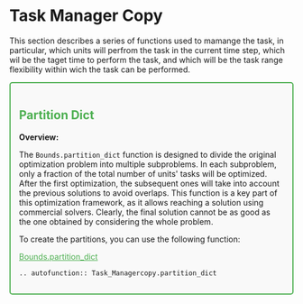 # Task Manager Copy 

This section describes a series of functions used to mamange the task, in particular, which units will perfrom the task in the current time step, which wil be the taget time to perform the task, and which will be the task range flexibility within wich the task can be performed.



<div style="border: 2px solid #4CAF50; padding: 15px; background-color: #f9f9f9; border-radius: 5px;">
  <h2 style="color: #4CAF50;">Partition Dict</h2>
  <p><strong>Overview:</strong></p>
  <p>The <code>Bounds.partition_dict</code> function is designed to divide the original optimization problem into multiple subproblems. In each subproblem, only a fraction of the total number of units' tasks will be optimized. After the first optimization, the subsequent ones will take into account the previous solutions to avoid overlaps. 
  This function is a key part of this optimization framework, as it allows reaching a solution using commercial solvers. Clearly, the final solution cannot be as good as the one obtained by considering the whole problem.</p>
  <p>To create the partitions, you can use the following function:</p>
  <p><a href="https://github.com/fsartore/Schedule_MIL_optimization_pyomo/blob/main/Bounds.py#L6-L33" target="_blank" style="color: #4CAF50;">Bounds.partition_dict</a></p>

```{eval-rst}
.. autofunction:: Task_Managercopy.partition_dict
```
</div>